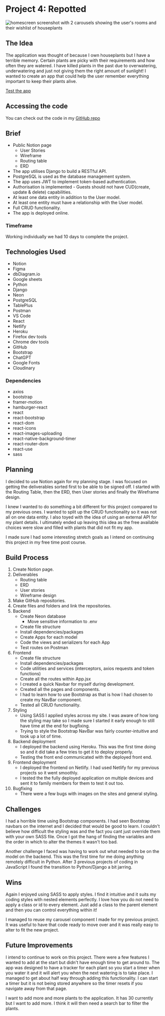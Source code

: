 # Project 4: Repotted

![homescreen screenshot with 2 carousels showing the user's rooms and their wishlist of houseplants](/unit-4-project-repotted-frontend/public/images/repotted.png)

## The Idea

The application was thought of because I own houseplants but I have a terrible memory. Certain plants are picky with their requirements and how often they are watered. I have killed plants in the past due to overwatering, underwatering and just not giving them the right amount of sunlight! I wanted to create an app that could help the user remember everything important to keep their plants alive.

[Test the app][app]

[app]: https://repotted.netlify.app/

## Accessing the code

You can check out the code in my [GitHub repo][git]

[git]: https://github.com/joemarney/unit-4-project-repotted-frontend

## Brief

- Public Notion page
  - User Stories
  - Wireframe
  - Routing table
  - ERD
- The app utilises Django to build a RESTful API.
- PostgreSQL is used as the database management system.
- The app uses JWT to implement token-based authentication.
- Authorisation is implemented - Guests should not have CUD(create, update & delete) capabilities.
- At least one data entity in addition to the User model.
- At least one entity must have a relationship with the User model.
- Full CRUD functionality.
- The app is deployed online.

### Timeframe

Working individually we had 10 days to complete the project.

## Technologies Used

- Notion
- Figma
- dbDiagram.io
- Google sheets
- Python
- Django
- Neon
- PostgreSQL
- TablePlus
- Postman
- VS Code
- React
- Netlify
- Heroku
- Firefox dev tools
- Chrome dev tools
- GitHub
- Bootstrap
- ChatGPT
- Google Fonts
- Cloudinary

### Dependencies

- axios
- bootstrap
- framer-motion
- hamburger-react
- react
- react-bootstrap
- react-dom
- react-icons
- react-images-uploading
- react-native-background-timer
- react-router-dom
- react-use
- sass

## Planning

I decided to use Notion again for my planning stage. I was focused on getting the deliverables sorted first to be able to be signed off. I started with the Routing Table, then the ERD, then User stories and finally the Wireframe design.

I knew I wanted to do something a bit different for this project compared to my previous ones. I wanted to split up the CRUD functionality so it was not all on one data entity. I also toyed with the idea of using an external API for my plant details. I ultimately ended up leaving this idea as the free available choices were slow and filled with plants that did not fit my app.

I made sure I had some interesting stretch goals as I intend on continuing this project in my free time post course.

## Build Process

1. Create Notion page.
2. Deliverables
   - Routing table
   - ERD
   - User stories
   - Wireframe design
3. Make GitHub repositories.
4. Create files and folders and link the repositories.
5. Backend
   - Create Neon database
     - Move sensitive information to .env
   - Create file structure
   - Install dependencies/packages
   - Create Apps for each model
   - Code the views and serializers for each App
   - Test routes on Postman
6. Frontend
   - Create file structure
   - Install dependencies/packages
   - Code utilities and services (interceptors, axios requests and token functions)
   - Create all the routes within App.jsx
   - I created a quick Navbar for myself during development.
   - Created all the pages and components.
   - I had to learn how to use Bootstrap as that is how I had chosen to create my NavBar component.
   - Tested all CRUD functionality.
7. Styling
   - Using SASS I applied styles across my site. I was aware of how long the styling may take so I made sure I started it early enough to still have time at the end for bugfixing.
   - Trying to style the Bootstrap NavBar was fairly counter-intuitive and took up a lot of time.
8. Backend deployment
   - I deployed the backend using Heroku. This was the first time doing so and it did take a few tries to get it to deploy properly.
   - Testing the front end communicated with the deployed front end.
9. Frontend deployment
   - I deployed the frontend on Netlify. I had used Netlify for my previous projects so it went smoothly.
   - I tested the the fully deployed application on multiple devices and sent it to family members for them to test it out too.
10. Bugfixing
    - There were a few bugs with images on the sites and general styling.

## Challenges

I had a horrible time using Bootstrap components. I had seen Bootstrap navbars on the internet and I decided that would be good to learn. I couldn't believe how difficult the styling was and the fact you cant just override them with your own SASS file.
Once I got the hang of finding the variables and the order in which to alter the themes it wasn't too bad.

Another challenge I faced was having to work out what needed to be on the model on the backend. This was the first time for me doing anything remotely difficult in Python. After 3 previous projects of coding in JavaScript I found the transition to Python/Django a bit jarring.

## Wins

Again I enjoyed using SASS to apply styles. I find it intuitive and it suits my coding styles with nested elements perfectly. I love how you do not need to apply a class or id to every element. Just add a class to the parent element and then you can control everything within it!

I managed to reuse my carousel component I made for my previous project. It was useful to have that code ready to move over and it was really easy to alter to fit the new project.

## Future Improvements

I intend to continue to work on this project. There were a few features I wanted to add at the start but didn't have enough time to get around to.
The app was designed to have a tracker for each plant so you start a timer when you water it and it will alert you when the next watering is to take place. I managed to get about half way through adding this functionality. I can start a timer but it is not being stored anywhere so the timer resets if you navigate away from that page.

I want to add more and more plants to the application. It has 30 currently but I want to add more. I think it will then need a search bar to filter the plants.
